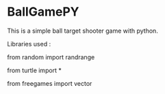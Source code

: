 # BallGamePY
This is a simple ball target shooter game with python.

Libraries used : 

from random import randrange

from turtle import *

from freegames import vector
